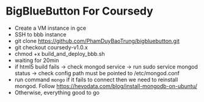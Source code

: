 BigBlueButton For Coursedy
=============
- Create a VM instance in gce
- SSH to bbb instance
- git clone https://github.com/PhamDuyBaoTrung/bigbluebutton.git
- git checkout coursedy-v1.0.x
- chmod +x build_and_deploy_bbb.sh
- waiting for 20min
- if html5 build fails -> check mongod service -> run sudo service mongod status -> check config path must be pointed to /etc/mongod.conf
- run command `mongo` if it fails to connect then we need to reinstall mongod. Follow https://hevodata.com/blog/install-mongodb-on-ubuntu/
- Otherwise, everything good to go
